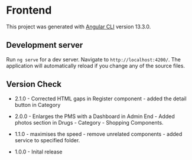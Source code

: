 
# Frontend

This project was generated with [Angular CLI](https://github.com/angular/angular-cli) version 13.3.0.

## Development server

Run `ng serve` for a dev server. Navigate to `http://localhost:4200/`. The application will automatically reload if you change any of the source files.

## Version Check
- 2.1.0 - Corrected HTML gaps in Register component - added the detail button in Category 

- 2.0.0 - Enlarges the PMS with a Dashboard in Admin End - Added photos section in Drugs - Category - Shopping Components.

- 1.1.0 - maximises the speed - remove unrelated components - added service to specified folder.

- 1.0.0 - Inital release







